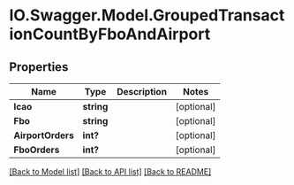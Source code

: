 # IO.Swagger.Model.GroupedTransactionCountByFboAndAirport
## Properties

Name | Type | Description | Notes
------------ | ------------- | ------------- | -------------
**Icao** | **string** |  | [optional] 
**Fbo** | **string** |  | [optional] 
**AirportOrders** | **int?** |  | [optional] 
**FboOrders** | **int?** |  | [optional] 

[[Back to Model list]](../README.md#documentation-for-models) [[Back to API list]](../README.md#documentation-for-api-endpoints) [[Back to README]](../README.md)

